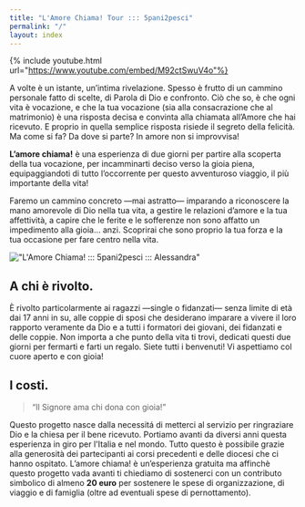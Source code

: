 ```yaml
---
title: "L'Amore Chiama! Tour ::: 5pani2pesci"
permalink: "/"
layout: index
---
```


{% include youtube.html url="https://www.youtube.com/embed/M92ctSwuV4o"%}

A volte è un istante, un’intima rivelazione. Spesso è frutto di un cammino personale fatto di scelte, di Parola di Dio e confronto. Ciò che so, è che ogni vita è vocazione, e che la tua vocazione (sia alla consacrazione che al matrimonio) è una risposta decisa e convinta alla chiamata all’Amore che hai ricevuto. E proprio in quella semplice risposta risiede il segreto della felicità. Ma come si fa? Da dove si parte? In amore non si improvvisa! 

**L’amore chiama!** è una esperienza di due giorni per partire alla scoperta della tua vocazione, per incamminarti deciso verso la gioia piena, equipaggiandoti di tutto l’occorrente per questo avventuroso viaggio, il più importante della vita! 
 
Faremo un cammino concreto —mai astratto— imparando a riconoscere la mano amorevole di Dio nella tua vita, a gestire le relazioni d’amore e la tua affettività, a capire che le ferite e le sofferenze non sono affatto un impedimento alla gioia… anzi. Scoprirai che sono proprio la tua forza e la tua occasione per fare centro nella vita.

!["L'Amore Chiama! ::: 5pani2pesci ::: Alessandra"]({{site.baseurl}}/images/ale-vola-min.jpg)

## A chi è rivolto.

È rivolto particolarmente ai ragazzi —single o fidanzati— senza limite di età dai 17 anni in su, alle coppie di sposi che desiderano imparare a vivere il loro rapporto veramente da Dio e a tutti i formatori dei giovani, dei fidanzati e delle coppie. Non importa a che punto della vita ti trovi, dedicati questi due giorni per fermarti e farti un regalo. Siete tutti i benvenuti! Vi aspettiamo col cuore aperto e con gioia!
 
## I costi.

> “Il Signore ama chi dona con gioia!”

Questo progetto nasce dalla necessitá di metterci al servizio per ringraziare Dio e la chiesa per il bene ricevuto. Portiamo avanti da diversi anni questa esperienza in giro per l'Italia e nel mondo. Tutto questo è possibile grazie alla generosità dei partecipanti ai corsi precedenti e delle diocesi che ci hanno ospitato. L’amore chiama! è un’esperienza gratuita ma affinchè questo progetto vada avanti ti chiediamo di sostenerci con un contributo simbolico di almeno **20 euro** per sostenere le spese di organizzazione, di viaggio e di famiglia (oltre ad eventuali spese di pernottamento).
 
<!-- ## Iscrizioni. -->

<!-- Per partecipare alla prossima edizione di L’amore chiama! e conoscere tutte le date, segui il link: -->
 
<!-- http://5p2p.it/iscrizioni -->

